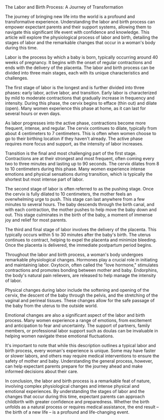 The Labor and Birth Process: A Journey of Transformation

The journey of bringing new life into the world is a profound and transformative experience. Understanding the labor and birth process can empower expectant parents and their support systems, allowing them to navigate this significant life event with confidence and knowledge. This article will explore the physiological process of labor and birth, detailing the stages of labor and the remarkable changes that occur in a woman's body during this time.

Labor is the process by which a baby is born, typically occurring around 40 weeks of pregnancy. It begins with the onset of regular contractions and ends with the delivery of the placenta. The labor and birth process can be divided into three main stages, each with its unique characteristics and challenges.

The first stage of labor is the longest and is further divided into three phases: early labor, active labor, and transition. Early labor is characterized by mild to moderate contractions that gradually increase in frequency and intensity. During this phase, the cervix begins to efface (thin out) and dilate (open). Many women experience this phase at home, as it can last for several hours or even days.

As labor progresses into the active phase, contractions become more frequent, intense, and regular. The cervix continues to dilate, typically from about 4 centimeters to 7 centimeters. This is often when women choose to go to their birthing location if they haven't already. The active phase requires more focus and support, as the intensity of labor increases.

Transition is the final and most challenging part of the first stage. Contractions are at their strongest and most frequent, often coming every two to three minutes and lasting up to 90 seconds. The cervix dilates from 8 to 10 centimeters during this phase. Many women experience intense emotions and physical sensations during transition, which is typically the shortest but most intense part of labor.

The second stage of labor is often referred to as the pushing stage. Once the cervix is fully dilated to 10 centimeters, the mother feels an overwhelming urge to push. This stage can last anywhere from a few minutes to several hours. The baby descends through the birth canal, and with each contraction, the mother pushes to help move the baby down and out. This stage culminates in the birth of the baby, a moment of immense joy and relief for most parents.

The third and final stage of labor involves the delivery of the placenta. This typically occurs within 5 to 30 minutes after the baby's birth. The uterus continues to contract, helping to expel the placenta and minimize bleeding. Once the placenta is delivered, the immediate postpartum period begins.

Throughout the labor and birth process, a woman's body undergoes remarkable physiological changes. Hormones play a crucial role in initiating and maintaining labor. Oxytocin, often called the "love hormone," stimulates contractions and promotes bonding between mother and baby. Endorphins, the body's natural pain relievers, are released to help manage the intensity of labor.

Physical changes during labor include the softening and opening of the cervix, the descent of the baby through the pelvis, and the stretching of the vaginal and perineal tissues. These changes allow for the safe passage of the baby from the uterus to the outside world.

Emotional changes are also a significant aspect of the labor and birth process. Many women experience a range of emotions, from excitement and anticipation to fear and uncertainty. The support of partners, family members, or professional labor support such as doulas can be invaluable in helping women navigate these emotional fluctuations.

It's important to note that while this description outlines a typical labor and birth process, every woman's experience is unique. Some may have faster or slower labors, and others may require medical interventions to ensure the safety of mother and baby. Understanding the general process, however, can help expectant parents prepare for the journey ahead and make informed decisions about their care.

In conclusion, the labor and birth process is a remarkable feat of nature, involving complex physiological changes and intense physical and emotional experiences. By understanding the stages of labor and the changes that occur during this time, expectant parents can approach childbirth with greater confidence and preparedness. Whether the birth unfolds as a natural process or requires medical assistance, the end result – the birth of a new life – is a profound and life-changing event.
